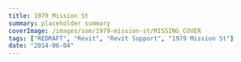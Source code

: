 ```yaml
---
title: 1979 Mission St
summary: placeholder summary
coverImage: /images/som/1979-mission-st/MISSING_COVER
tags: ["REDRAFT", "Revit", "Revit Support", "1979 Mission St"]
date: "2014-06-04"
---
```

